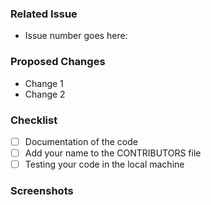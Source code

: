 ### Related Issue
- Issue number goes here:

### Proposed Changes <!-- Add the changes that you have made -->
- Change 1
- Change 2

### Checklist <!-- Add [x] to the boxes-[] to check on it -->
- [ ] Documentation of the code <!-- Add relevant comments for better readability -->
- [ ] Add your name to the CONTRIBUTORS file 
- [ ] Testing your code in the local machine 

### Screenshots
 <!-- Add relevant screenshots so that the maintainers can understand the code -->
